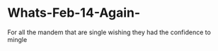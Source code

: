 # Whats-Feb-14-Again-
For all the mandem that are single wishing they had the confidence to mingle 
